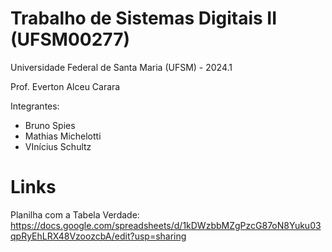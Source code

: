 # Trabalho de Sistemas Digitais II (UFSM00277)

Universidade Federal de Santa Maria (UFSM) - 2024.1

Prof. Everton Alceu Carara

Integrantes: 
- Bruno Spies
- Mathias Michelotti
- VInícius Schultz

# Links

Planilha com a Tabela Verdade: https://docs.google.com/spreadsheets/d/1kDWzbbMZgPzcG87oN8Yuku03qpRyEhLRX48VzoozcbA/edit?usp=sharing
